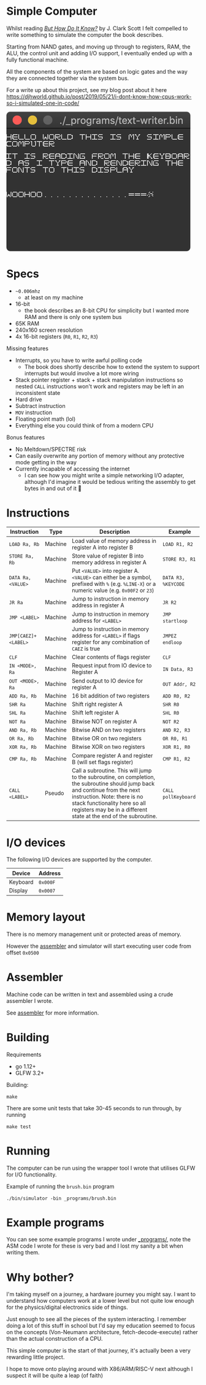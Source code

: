 # Simple Computer

Whilst reading [_But How Do It Know?_](http://buthowdoitknow.com/) by J. Clark Scott I felt compelled to write something to simulate the computer the book describes. 

Starting from NAND gates, and moving up through to registers, RAM, the ALU, the control unit and adding I/O support, I eventually ended up with a fully functional machine. 

All the components of the system are based on logic gates and the way they are connected together via the system bus.   

For a write up about this project, see my blog post about it here https://djhworld.github.io/post/2019/05/21/i-dont-know-how-cpus-work-so-i-simulated-one-in-code/

![text writer](_programs/screenshots/text-writer.png)


# Specs

- `~0.006mhz` 
  - at least on my machine
- 16-bit 
  - the book describes an 8-bit CPU for simplicity but I wanted more RAM and there is only one system bus
- 65K RAM
- 240x160 screen resolution 
- 4x 16-bit registers (`R0`, `R1`, `R2`, `R3`)

Missing features

- Interrupts, so you have to write awful polling code
  - The book does shortly describe how to extend the system to support interrupts but would involve a lot more wiring 
- Stack pointer register + stack + stack manipulation instructions so nested `CALL` instructions won't work and registers may be left in an inconsistent state
- Hard drive
- Subtract instruction
- `MOV` instruction
- Floating point math (lol)
- Everything else you could think of from a modern CPU

Bonus features

- No Meltdown/SPECTRE risk
- Can easily overwrite any portion of memory without any protective mode getting in the way
- Currently incapable of accessing the internet 
  - I can see how you might write a simple networking I/O adapter, although I'd imagine it would be tedious writing the assembly to get bytes in and out of it 🤔


# Instructions


| Instruction    | Type      | Description   | Example |
| -------------- | --------- | ------------- | ------------- |
| `LOAD Ra, Rb`   | Machine   | Load value of memory address in register A into register B | `LOAD R1, R2` |
| `STORE Ra, Rb`  | Machine   | Store value of register B into memory address in register A | `STORE R3, R1` |
| `DATA Ra, <VALUE>`  | Machine   | Put `<VALUE>`  into register A. `<VALUE>` can either be a symbol, prefixed with `%` (e.g. `%LINE-X`) or a numeric value (e.g. `0x00F2` or `23`)  | `DATA R3, %KEYCODE` |
| `JR Ra`  | Machine   | Jump to instruction in memory address in register A | `JR R2` |
| `JMP <LABEL>`  | Machine   | Jump to instruction in memory address for `<LABEL>` | `JMP startloop` |
| `JMP[CAEZ]+ <LABEL>`  | Machine  | Jump to instruction in memory address for `<LABEL>` if flags register for any combination of `CAEZ` is true | `JMPEZ endloop` |
| `CLF`  | Machine  | Clear contents of flags register | `CLF` |
| `IN <MODE>, Ra`  | Machine  | Request input from IO device to Register A | `IN Data, R3` |
| `OUT <MODE>, Ra`  | Machine  | Send output to IO device for register A | `OUT Addr, R2` |
| `ADD Ra, Rb`   | Machine  | 16 bit addition of two registers | `ADD R0, R2` |
| `SHR Ra`   | Machine  | Shift right register A | `SHR R0` |
| `SHL Ra`   | Machine  | Shift left register A | `SHL R0` |
| `NOT Ra`   | Machine  | Bitwise NOT on register A | `NOT R2` |
| `AND Ra, Rb`   | Machine  | Bitwise AND on two registers | `AND R2, R3` |
| `OR Ra, Rb`   | Machine  | Bitwise OR on two registers | `OR R0, R1` |
| `XOR Ra, Rb`   | Machine  | Bitwise XOR on two registers | `XOR R1, R0` |
| `CMP Ra, Rb`   | Machine  | Compare register A and register B (will set flags register) | `CMP R1, R2` |
| `CALL <LABEL>`   | Pseudo | Call a subroutine. This will jump to the subroutine, on completion, the subroutine should jump back and continue from the next instruction. Note: there is no stack functionality here so all registers may be in a different state at the end of the subroutine. | `CALL pollKeyboard` |

# I/O devices

The following I/O devices are supported by the computer.


| Device | Address |
| -------------- | ------------- | 
| Keyboard |  `0x000F` |
| Display |  `0x0007` |


# Memory layout

There is no memory management unit or protected areas of memory.

However the [assembler](cmd/assembler/) and simulator will start executing user code from offset `0x0500`

# Assembler

Machine code can be written in text and assembled using a crude assembler I wrote.

See [assembler](cmd/assembler/) for more information.

# Building

Requirements

* go 1.12+
* GLFW 3.2+


Building:

```
make
```

There are some unit tests that take 30-45 seconds to run through, by running 

```
make test
```

# Running

The computer can be run using the wrapper tool I wrote that utilises GLFW for I/O functionality.

Example of running the `brush.bin` program

```
./bin/simulator -bin _programs/brush.bin
```


# Example programs

You can see some example programs I wrote under [_programs/](/_programs/), note the ASM code I wrote for these is very bad and I lost my sanity a bit when writing them.


# Why bother? 

I'm taking myself on a journey, a hardware journey you might say. I want to understand how computers work at a lower level but not quite low enough for the physics/digital electronics side of things. 

Just enough to see all the pieces of the system interacting. I remember doing a lot of this stuff in school but I'd say my education seemed to focus on the concepts (Von-Neumann architecture, fetch-decode-execute) rather than the actual construction of a CPU. 

This simple computer is the start of that journey, it's actually been a very rewarding little project.

I hope to move onto playing around with X86/ARM/RISC-V next although I suspect it will be quite a leap (of faith)

